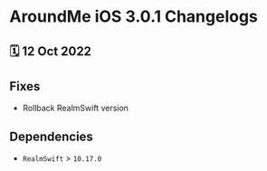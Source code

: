 # AroundMe iOS 3.0.1 Changelogs

<h2>🗓 12 Oct 2022</h2>

## Fixes
- Rollback RealmSwift version

## Dependencies
- `RealmSwift` > `10.17.0`
